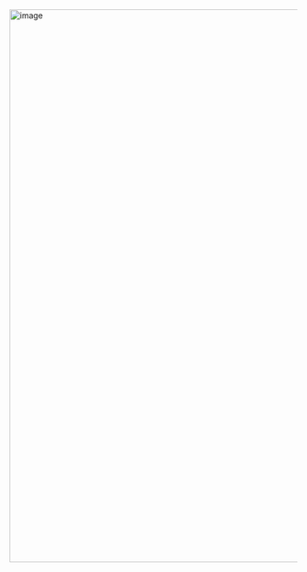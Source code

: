 <img width="968" alt="image" src="https://github.com/user-attachments/assets/01984c5b-027b-4fc9-9222-b30a17628c56">
